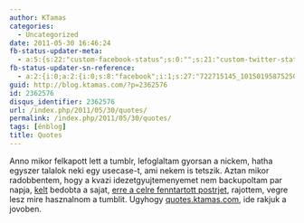 ```yaml
---
author: KTamas
categories:
  - Uncategorized
date: 2011-05-30 16:46:24
fb-status-updater-meta:
  - a:5:{s:22:"custom-facebook-status";s:0:"";s:21:"custom-twitter-status";s:0:"";s:7:"fb-push";s:1:"1";s:7:"tw-push";s:1:"1";s:4:"push";s:1:"1";}
fb-status-updater-sn-reference:
  - a:2:{i:0;a:2:{i:0;s:8:"facebook";i:1;s:27:"722715145_10150195875250146";}i:1;a:2:{i:0;s:7:"twitter";i:1;s:17:"75211478864629760";}}
guid: http://blog.ktamas.com/?p=2362576
id: 2362576
disqus_identifier: 2362576
url: /index.php/2011/05/30/quotes/
permalink: /index.php/2011/05/30/quotes/
tags: [énblog]
title: Quotes
---
```


Anno mikor felkapott lett a tumblr, lefoglaltam gyorsan a nickem, hatha egyszer talalok neki egy usecase-t, ami nekem is tetszik. Aztan mikor radobbentem, hogy a kvazi idezetgyujtemenyemet nem backupoltam par napja, [kelt](http://worldshots.hu/) bedobta a sajat, [erre a celre fenntartott postrjet](http://textus.postr.hu/), rajottem, vegre lesz mire hasznalnom a tumblit. Ugyhogy [quotes.ktamas.com](http://quotes.ktamas.com/), ide rakjuk a jovoben.
